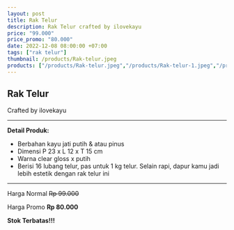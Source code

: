 ```yaml
---
layout: post
title: Rak Telur
description: Rak Telur crafted by ilovekayu
price: "99.000"
price_promo: "80.000"
date: 2022-12-08 08:00:00 +07:00
tags: ["rak telur"]
thumbnail: /products/Rak-telur.jpeg
products: ["/products/Rak-telur.jpeg","/products/Rak-telur-1.jpeg","/products/Rak-telur-2.jpeg","/products/Rak-telur-3.jpeg"]
---
```


## Rak Telur ##

Crafted by ilovekayu

---

**Detail Produk:**

* Berbahan kayu jati putih & atau pinus
* Dimensi P 23 x L 12 x T 15 cm
* Warna clear gloss x putih
* Berisi 16 lubang telur, pas untuk 1 kg telur. Selain rapi, dapur kamu jadi lebih estetik dengan rak telur ini 

---

Harga Normal ~~Rp 99.000~~

Harga Promo **Rp 80.000**

**Stok Terbatas!!!**
